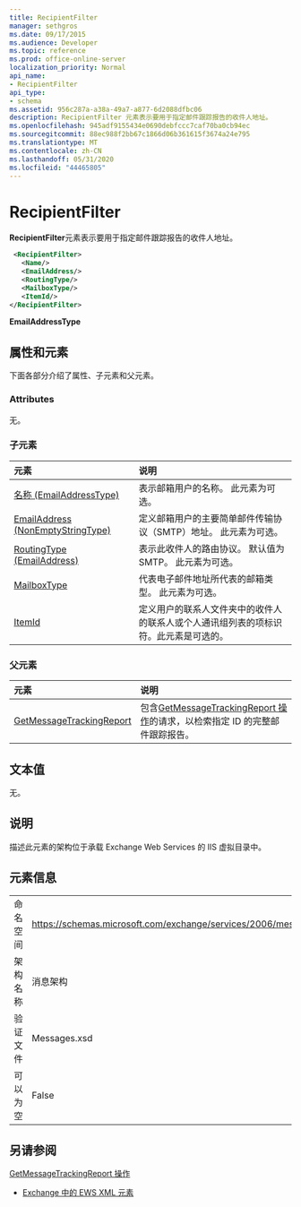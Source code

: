 ```yaml
---
title: RecipientFilter
manager: sethgros
ms.date: 09/17/2015
ms.audience: Developer
ms.topic: reference
ms.prod: office-online-server
localization_priority: Normal
api_name:
- RecipientFilter
api_type:
- schema
ms.assetid: 956c287a-a38a-49a7-a877-6d2088dfbc06
description: RecipientFilter 元素表示要用于指定邮件跟踪报告的收件人地址。
ms.openlocfilehash: 945adf9155434e0690debfccc7caf70ba0cb94ec
ms.sourcegitcommit: 88ec988f2bb67c1866d06b361615f3674a24e795
ms.translationtype: MT
ms.contentlocale: zh-CN
ms.lasthandoff: 05/31/2020
ms.locfileid: "44465805"
---
```

# <a name="recipientfilter"></a>RecipientFilter

**RecipientFilter**元素表示要用于指定邮件跟踪报告的收件人地址。 
  
```XML
 <RecipientFilter>
   <Name/>
   <EmailAddress/>
   <RoutingType/>
   <MailboxType/>
   <ItemId/>
</RecipientFilter>
```

 **EmailAddressType**
## <a name="attributes-and-elements"></a>属性和元素

下面各部分介绍了属性、子元素和父元素。
  
### <a name="attributes"></a>Attributes

无。
  
### <a name="child-elements"></a>子元素

|**元素**|**说明**|
|:-----|:-----|
|[名称 (EmailAddressType)](name-emailaddresstype.md) <br/> |表示邮箱用户的名称。 此元素为可选。  <br/> |
|[EmailAddress (NonEmptyStringType)](emailaddress-nonemptystringtype.md) <br/> |定义邮箱用户的主要简单邮件传输协议（SMTP）地址。 此元素为可选。  <br/> |
|[RoutingType (EmailAddress)](routingtype-emailaddress.md) <br/> |表示此收件人的路由协议。 默认值为 SMTP。 此元素为可选。  <br/> |
|[MailboxType](mailboxtype.md) <br/> |代表电子邮件地址所代表的邮箱类型。 此元素为可选。  <br/> |
|[ItemId](itemid.md) <br/> |定义用户的联系人文件夹中的收件人的联系人或个人通讯组列表的项标识符。此元素是可选的。  <br/> |
   
### <a name="parent-elements"></a>父元素

|**元素**|**说明**|
|:-----|:-----|
|[GetMessageTrackingReport](getmessagetrackingreport.md) <br/> |包含[GetMessageTrackingReport 操作](getmessagetrackingreport-operation.md)的请求，以检索指定 ID 的完整邮件跟踪报告。  <br/> |
   
## <a name="text-value"></a>文本值

无。
  
## <a name="remarks"></a>说明

描述此元素的架构位于承载 Exchange Web Services 的 IIS 虚拟目录中。
  
## <a name="element-information"></a>元素信息

|||
|:-----|:-----|
|命名空间  <br/> |https://schemas.microsoft.com/exchange/services/2006/messages  <br/> |
|架构名称  <br/> |消息架构  <br/> |
|验证文件  <br/> |Messages.xsd  <br/> |
|可以为空  <br/> |False  <br/> |
   
## <a name="see-also"></a>另请参阅



[GetMessageTrackingReport 操作](getmessagetrackingreport-operation.md)


- [Exchange 中的 EWS XML 元素](ews-xml-elements-in-exchange.md)

